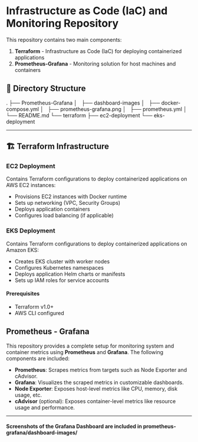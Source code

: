 # Infrastructure as Code (IaC) and Monitoring Repository

This repository contains two main components:
1. **Terraform** - Infrastructure as Code (IaC) for deploying containerized applications
2. **Prometheus-Grafana** - Monitoring solution for host machines and containers

## 📁 Directory Structure

.
├── Prometheus-Grafana
│   ├── dashboard-images
│   ├── docker-compose.yml
│   ├── prometheus-grafana.png
│   ├── prometheus.yml
│   └── README.md
└── terraform
    ├── ec2-deployment
    └── eks-deployment


---


## 🏗 Terraform Infrastructure

### EC2 Deployment
Contains Terraform configurations to deploy containerized applications on AWS EC2 instances:
- Provisions EC2 instances with Docker runtime
- Sets up networking (VPC, Security Groups)
- Deploys application containers
- Configures load balancing (if applicable)

### EKS Deployment
Contains Terraform configurations to deploy containerized applications on Amazon EKS:
- Creates EKS cluster with worker nodes
- Configures Kubernetes namespaces
- Deploys application Helm charts or manifests
- Sets up IAM roles for service accounts

#### Prerequisites
- Terraform v1.0+
- AWS CLI configured


## Prometheus - Grafana


This repository provides a complete setup for monitoring system and container metrics using **Prometheus** and **Grafana**. The following components are included:
- **Prometheus**: Scrapes metrics from targets such as Node Exporter and cAdvisor.
- **Grafana**: Visualizes the scraped metrics in customizable dashboards.
- **Node Exporter**: Exposes host-level metrics like CPU, memory, disk usage, etc.
- **cAdvisor** (optional): Exposes container-level metrics like resource usage and performance.

---
#### Screenshots of the Grafana Dashboard are included in prometheus-grafana/dashboard-images/


